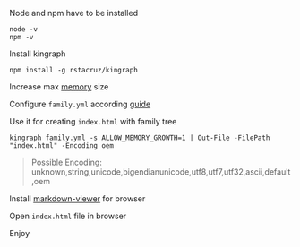 Node and npm have to be installed

```
node -v
npm -v
```

Install kingraph

```
npm install -g rstacruz/kingraph
```

Increase max [memory](https://github.com/rstacruz/kingraph/issues/6#issuecomment-2477596647) size

Configure `family.yml` according [guide](https://github.com/rstacruz/kingraph/blob/master/docs/getting_started.md)

Use it for creating `index.html` with family tree

```
kingraph family.yml -s ALLOW_MEMORY_GROWTH=1 | Out-File -FilePath "index.html" -Encoding oem
```

> Possible Encoding: unknown,string,unicode,bigendianunicode,utf8,utf7,utf32,ascii,default,oem

Install [markdown-viewer](https://github.com/simov/markdown-viewer) for browser

Open `index.html` file in browser

Enjoy
